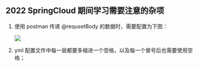 ## 2022 SpringCloud 期间学习需要注意的杂项

1. 使用 postman 传递 @requsetBody 的数据时，需要配置为下图：

   ![](E:\2022\springCloud\尚硅谷SpringCloud第2季当堂代码和脑图笔记\注意\imgs\Snipaste_2022-05-04_22-15-05.png)

2.  yml 配置文件中每一层都要多缩进一个空格，以及每一个冒号后也需要使用空格；